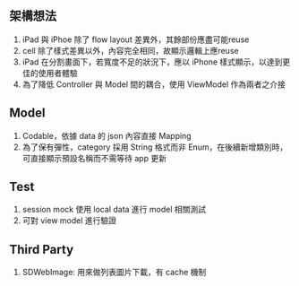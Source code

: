 ## 架構想法
1. iPad 與 iPhoe 除了 flow layout 差異外，其餘部份應盡可能reuse
2. cell 除了樣式差異以外，內容完全相同，故顯示邏輯上應reuse
3. iPad 在分割畫面下，若寬度不足的狀況下，應以 iPhone 樣式顯示，以達到更佳的使用者體驗
4. 為了降低 Controller 與 Model 間的耦合，使用 ViewModel 作為兩者之介接

## Model
1. Codable，依據 data 的 json 內容直接 Mapping
2. 為了保有彈性，category 採用 String 格式而非 Enum，在後續新增類別時，可直接顯示預設名稱而不需等待 app 更新

## Test
1. session mock 使用 local data 進行 model 相關測試
2. 可對 view model 進行驗證

## Third Party
1. SDWebImage: 用來做列表圖片下載，有 cache 機制